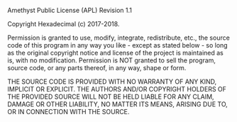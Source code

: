 Amethyst Public License (APL)
Revision 1.1

Copyright Hexadecimal (c) 2017-2018.

Permission is granted to use, modify, integrate, redistribute, etc., the source code of this program
in any way you like - except as stated below - so long as the original copyright notice and license
of the project is maintained as is, with no modification. Permission is NOT granted to sell the program,
source code, or any parts thereof, in any way, shape or form.

THE SOURCE CODE IS PROVIDED WITH NO WARRANTY OF ANY KIND, IMPLICIT OR EXPLICIT.
THE AUTHORS AND/OR COPYRIGHT HOLDERS OF THE PROVIDED SOURCE WILL NOT BE HELD LIABLE FOR ANY CLAIM,
DAMAGE OR OTHER LIABILITY, NO MATTER ITS MEANS, ARISING DUE TO, OR IN CONNECTION WITH THE SOURCE.
